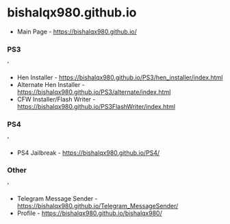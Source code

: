 # bishalqx980.github.io

- Main Page - https://bishalqx980.github.io/

### PS3
'
- Hen Installer - https://bishalqx980.github.io/PS3/hen_installer/index.html
- Alternate Hen Installer - https://bishalqx980.github.io/PS3/alternate/index.html
- CFW Installer/Flash Writer - https://bishalqx980.github.io/PS3FlashWriter/index.html

### PS4
'
- PS4 Jailbreak - https://bishalqx980.github.io/PS4/

### Other
'
- Telegram Message Sender - https://bishalqx980.github.io/Telegram_MessageSender/
- Profile - https://bishalqx980.github.io/bishalqx980/

